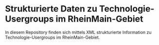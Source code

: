 # Strukturierte Daten zu Technologie-Usergroups im RheinMain-Gebiet

In diesem Repository finden sich mittels XML strukturierte Information zu Technologie-Usergroups im RheinMain-Gebiet.


